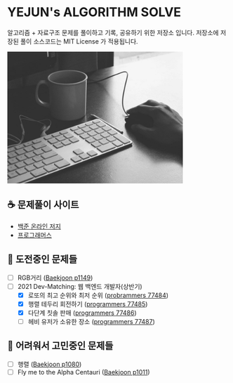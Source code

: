 # YEJUN's ALGORITHM SOLVE
알고리즘 + 자료구조 문제를 풀이하고 기록, 공유하기 위한 저장소 입니다.
저장소에 저장된 풀이 소스코드는 MIT License 가 적용됩니다.

<img src="./background.jpg" height="300px" />

## :coffee: 문제풀이 사이트
- [백준 온라인 저지](https://www.acmicpc.net/)
- [프로그래머스](https://programmers.co.kr/learn/challenges)

## :rocket: 도전중인 문제들
- [ ] RGB거리 ([Baekjoon p1149](https://www.acmicpc.net/problem/1149))
- [ ] 2021 Dev-Matching: 웹 백엔드 개발자(상반기)
	- [x] 로또의 최고 순위와 최저 순위 ([probrammers 77484](https://programmers.co.kr/learn/courses/30/lessons/77484))
	- [x] 행렬 테두리 회전하기 ([programmers 77485](https://programmers.co.kr/learn/courses/30/lessons/77485))
	- [x] 다단계 칫솔 판매 ([programmers 77486](https://programmers.co.kr/learn/courses/30/lessons/77486))
	- [ ] 헤비 유저가 소유한 장소 ([programmers 77487](https://programmers.co.kr/learn/courses/30/lessons/77487))

## :construction: 어려워서 고민중인 문제들
- [ ] 행렬 ([Baekjoon p1080](https://www.acmicpc.net/problem/1080))
- [ ] Fly me to the Alpha Centauri ([Baekjoon p1011](https://www.acmicpc.net/problem/1011))
